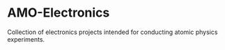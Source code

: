 # AMO-Electronics
Collection of electronics projects intended for conducting atomic physics experiments.
